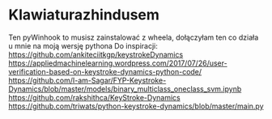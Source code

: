 # Klawiaturazhindusem

Ten pyWinhook to musisz zainstalować z wheela, dołączyłam ten co działa u mnie na moją wersję pythona
Do inspiracji: 
https://github.com/ankiteciitkgp/keystrokeDynamics
https://appliedmachinelearning.wordpress.com/2017/07/26/user-verification-based-on-keystroke-dynamics-python-code/
https://github.com/I-am-Sagar/FYP-Keystroke-Dynamics/blob/master/models/binary_multiclass_oneclass_svm.ipynb
https://github.com/rakshithca/KeyStroke-Dynamics
https://github.com/triwats/python-keystroke-dynamics/blob/master/main.py
